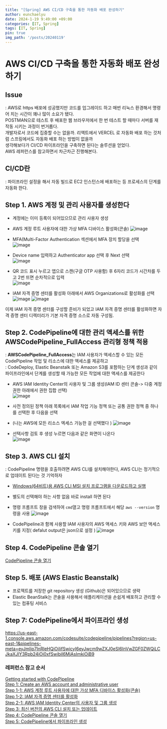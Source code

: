 ```yaml
---
title: "[Spring] AWS CI/CD 구축을 통한 자동화 배포 완성하기"
author: eunchaelyu
date: 2024-1-19 9:49:00 +09:00
categories: [IT, Spring]
tags: [IT, Spring]
pin: true
img_path: '/posts/20240119'
---
```



#  AWS CI/CD 구축을 통한 자동화 배포 완성하기    

## **Issue**     
  : AWS로 https 배포에 성공했지만 코드를 업그레이드 하고 매번 리눅스 환경해서 명령어 치는 시간이 꽤나 많이 소요가 됐다.     
    POSTMAN으로 테스트 후 배포한 웹 브라우저에서 한 번 테스트 할 때마다 서버를 재작동 시키는 과정이 번거롭다.     
    개발자로서 코드에 집중할 수는 없을까. 리액트에서 VERCEL 로 자동화 배포 하는 것처럼 스프링에서도 자동화 배포 하는 방법이 없을까     
    생각해보다가 CI/CD 파이프라인을 구축하면 된다는 솔루션을 얻었다.      
    AWS 레퍼런스를 참고하면서 차근차근 진행해본다.    
    
## CI/CD란        
  : 파이프라인 설정을 해서 자동 빌드로 EC2 인스턴스에 배포하는 등 프로세스의 단계를 자동화 한다.    

## Step 1. AWS 계정 및 관리 사용자를 생성한다    
  - 계정에는 이미 등록이 되어있으므로 관리 사용자 생성
    
  - AWS 계정 루트 사용자에 대한 가상 MFA 디바이스 활성화(콘솔)
![image](https://github.com/eunchaelyu/eunchaelyu.github.io/assets/119996957/6d4e0bc0-d807-45c0-8f40-0f0ab9525b40)        

  - MFA(Multi-Factor Authentication 섹션에서 MFA 장치 할당을 선택      
![image](https://github.com/eunchaelyu/eunchaelyu.github.io/assets/119996957/3d819e24-6fd9-46a0-b32b-1a6da30c0d33)    

  - Device name 입력하고 Authenticator app 선택 후 Next 선택    
![image](https://github.com/eunchaelyu/eunchaelyu.github.io/assets/119996957/0116b1ed-f635-4e2f-873c-16f1770f85ab)    

  - QR 코드 표시 누르고 앱으로 스캔(구글 OTP 사용함) 후 6자리 코드가 시간차를 두고 2번 뜨면 순차적으로 입력     
![image](https://github.com/eunchaelyu/eunchaelyu.github.io/assets/119996957/2c0b1895-12d3-43a9-be78-109089bb50bc)    

  - IAM 자격 증명 센터를 활성화 아래에서 AWS Organizations로 활성화를 선택
![image](https://github.com/eunchaelyu/eunchaelyu.github.io/assets/119996957/2ad87df4-b23e-4b39-9849-9ab42be0dd8c)
![image](https://github.com/eunchaelyu/eunchaelyu.github.io/assets/119996957/fac68690-a4a7-4f94-8dda-e99ea24fefb9)    

이제 IAM 자격 증명 센터를 구성할 준비가 되었고 IAM 자격 증명 센터를 활성화하면 자격 증명 센터 디렉터리가 기본 자격 증명 소스로 자동 구성됨.

## Step 2. CodePipeline에 대한 관리 액세스를 위한 AWSCodePipeline_FullAccess 관리형 정책 적용
  : **AWSCodePipeline_FullAccess**는 IAM 사용자가 액세스할 수 있는 모든 CodePipeline 작업 및 리소스에 대한 액세스를 제공하고     
  : CodeDeploy, Elastic Beanstalk 또는 Amazon S3를 포함하는 단계 생성과 같이 파이프라인에서 단계를 생성할 때 가능한 모든 작업에 대한 액세스를 제공한다    

  - AWS IAM Identity Center의 사용자 및 그룹 생성(IAM ID 센터 콘솔-> 다중 계정 권한 아래에서 권한 집합 선택)    
![image](https://github.com/eunchaelyu/eunchaelyu.github.io/assets/119996957/3e7382ae-abfe-4951-8f9b-39e1743208d3)

  - 사전 정의된 정책 아래 목록에서 IAM 작업 기능 정책 또는 공통 권한 정책 중 하나를 선택한 후 다음을 선택
  - (나는 AWS에 모든 리소스 엑세스 가능한 걸 선택했다 )
![image](https://github.com/eunchaelyu/eunchaelyu.github.io/assets/119996957/57f634d8-0a23-43f8-8d54-cc2ee7fed2ec)
    
  - 선택사항 검토 후 생성 누르면 다음과 같은 화면이 나온다    
![image](https://github.com/eunchaelyu/eunchaelyu.github.io/assets/119996957/ff4de2bc-f150-4f96-83e5-f8c2a7360c1f)


## Step 3. AWS CLI 설치        
  : CodePipeline 명령을 호출하려면 AWS CLI를 설치해야한다, AWS CLI는 정기적으로 업데이트 된다는 것 기억하자    
   
  - [Windows(64비트)용 AWS CLI MSI 설치 프로그램을 다운로드하고 실행](https://awscli.amazonaws.com/AWSCLIV2.msi)
  - 별도의 선택해야 하는 사항 없음 바로 install 하면 된다
    
  - 명령 프롬프트 창을 검색하여 ``cmd``열고 명령 프롬프트에서 해당 ``aws --version`` 명령을 사용
![image](https://github.com/eunchaelyu/eunchaelyu.github.io/assets/119996957/c9907023-0b2c-4f6b-ade2-cd4e78a4fdcd)

  - CodePipeline과 함께 사용할 IAM 사용자의 AWS 액세스 키와 AWS 보안 액세스 키를 지정( defalut output은 json으로 설정 )
![image](https://github.com/eunchaelyu/eunchaelyu.github.io/assets/119996957/6edf4069-98d2-4a69-af84-3593222d29a3)

## Step 4. CodePipeline 콘솔 열기    
[CodePipeline 콘솔 열기](http://console.aws.amazon.com/codesuite/codepipeline/home)


## Step 5.  배포 (AWS Elastic Beanstalk)
- 프로젝트를 저장한 git repository 생성 (Github)은 되어있으므로 생략 
- Elastic BeanStalk는 콘솔을 사용해서 애플리케이션을 손쉽게 배포하고 관리할 수 있는 컴퓨팅 서비스   

## Step 7: CodePipeline에서 파이프라인 생성    
https://us-east-1.console.aws.amazon.com/codesuite/codepipeline/pipelines?region=us-east-1&pipelines-meta=eyJmIjp7InRleHQiOiIifSwicyI6eyJwcm9wZXJ0eSI6InVwZGF0ZWQiLCJkaXJlY3Rpb24iOi0xfSwibiI6MjAsImkiOjB9


    
  




### 레퍼런스 참고 순서    
[Getting started with CodePipeline](https://docs.aws.amazon.com/codepipeline/latest/userguide/getting-started-codepipeline.html)    
[Step 1: Create an AWS account and administrative user](https://docs.aws.amazon.com/codepipeline/latest/userguide/getting-started-codepipeline.html#create-iam-user)        
[Step 1-1: AWS 계정 루트 사용자에 대한 가상 MFA 디바이스 활성화(콘솔)](https://docs.aws.amazon.com/IAM/latest/UserGuide/enable-virt-mfa-for-root.html)        
[Step 1-2: IAM 자격 증명 센터를 활성화](https://docs.aws.amazon.com/singlesignon/latest/userguide/get-set-up-for-idc.html)            
[Step 2-1: AWS IAM Identity Center의 사용자 및 그룹 생성](https://docs.aws.amazon.com/singlesignon/latest/userguide/howtocreatepermissionset.html)            
[Step 3: 최신 버전의 AWS CLI 설치 또는 업데이트](https://docs.aws.amazon.com/cli/latest/userguide/getting-started-install.html)      
[Step 4: CodePipeline 콘솔 열기](http://console.aws.amazon.com/codesuite/codepipeline/home)    
[Step 5: CodePipeline에서 파이프라인 생성](https://docs.aws.amazon.com/ko_kr/codepipeline/latest/userguide/pipelines-create.html)



